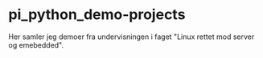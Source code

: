 # pi_python_demo-projects

Her samler jeg demoer fra undervisningen i faget "Linux rettet mod server og emebedded".

